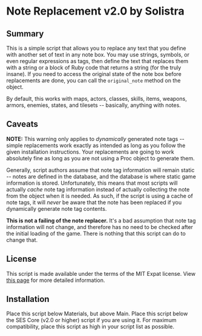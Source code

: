 
Note Replacement v2.0 by Solistra
=============================================================================

Summary
-----------------------------------------------------------------------------
  This is a simple script that allows you to replace any text that you define
with another set of text in any note box. You may use strings, symbols, or
even regular expressions as tags, then define the text that replaces them
with a string or a block of Ruby code that returns a string (for the truly
insane). If you need to access the original state of the note box before
replacements are done, you can call the `original_note` method on the object.

  By default, this works with maps, actors, classes, skills, items, weapons,
armors, enemies, states, and tilesets -- basically, anything with notes.

Caveats
-----------------------------------------------------------------------------
  **NOTE:** This warning only applies to *dynamically* generated note tags --
simple replacements work exactly as intended as long as you follow the given
installation instructions. Your replacements are going to work absolutely
fine as long as you are not using a Proc object to generate them.

  Generally, script authors assume that note tag information will remain
static -- notes are defined in the database, and the database is where static
game information is stored. Unfortunately, this means that most scripts will
actually _cache_ note tag information instead of actually collecting the note
from the object when it is needed. As such, if the script is using a cache of
note tags, it will *never* be aware that the note has been replaced if you 
dynamically generate note tag contents.

  **This is not a failing of the note replacer.** It's a bad assumption that
note tag information will not change, and therefore has no need to be checked
after the initial loading of the game. There is nothing that this script can
do to change that.

License
-----------------------------------------------------------------------------
  This script is made available under the terms of the MIT Expat license.
View [this page](http://sesvxace.wordpress.com/license/) for more detailed
information.

Installation
-----------------------------------------------------------------------------
  Place this script below Materials, but above Main. Place this script below
the SES Core (v2.0 or higher) script if you are using it. For maximum
compatibility, place this script as high in your script list as possible.

